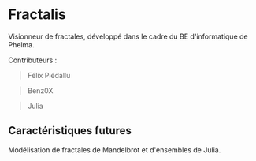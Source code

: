 Fractalis
=========

Visionneur de fractales, développé dans le cadre du BE d'informatique de Phelma.

Contributeurs :

> Félix Piédallu

> Benz0X

> Julia

Caractéristiques futures
----------------
Modélisation de fractales de Mandelbrot et d'ensembles de Julia.
